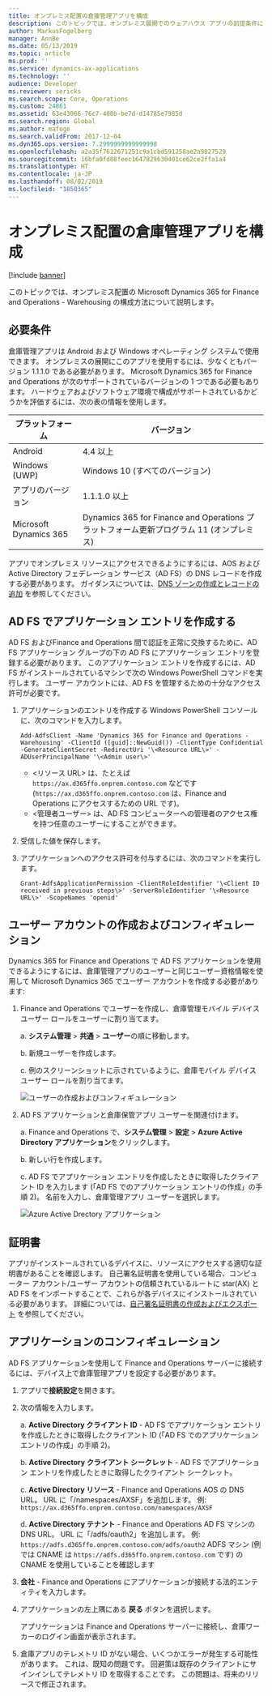 ```yaml
---
title: オンプレミス配置の倉庫管理アプリを構成
description: このトピックでは、オンプレミス展開でのウェアハウス アプリの前提条件について説明します。
author: MarkusFogelberg
manager: AnnBe
ms.date: 05/13/2019
ms.topic: article
ms.prod: ''
ms.service: dynamics-ax-applications
ms.technology: ''
audience: Developer
ms.reviewer: sericks
ms.search.scope: Core, Operations
ms.custom: 24861
ms.assetid: 63e43066-76c7-400b-be7d-d14785e7985d
ms.search.region: Global
ms.author: mafoge
ms.search.validFrom: 2017-12-04
ms.dyn365.ops.version: 7.2999999999999998
ms.openlocfilehash: a2a35f7612671251c9a1cbd591258ae2a9827529
ms.sourcegitcommit: 16bfa0fd08feec1647829630401ce62ce2ffa1a4
ms.translationtype: HT
ms.contentlocale: ja-JP
ms.lasthandoff: 08/02/2019
ms.locfileid: "1850365"
---
```

# <a name="configure-the-warehousing-app-for-on-premises-deployments"></a>オンプレミス配置の倉庫管理アプリを構成

[!include [banner](../includes/banner.md)]

このトピックでは、オンプレミス配置の Microsoft Dynamics 365 for Finance and Operations - Warehousing の構成方法について説明します。

## <a name="prerequisites"></a>必要条件
倉庫管理アプリは Android および Windows オペレーティング システムで使用できます。 オンプレミスの展開にこのアプリを使用するには、少なくともバージョン 1.1.1.0 である必要があります。 Microsoft Dynamics 365 for Finance and Operations が次のサポートされているバージョンの 1 つである必要もあります。 ハードウェアおよびソフトウェア環境で構成がサポートされているかどうかを評価するには、次の表の情報を使用します。

| プラットフォーム               | バージョン                                                                            |
|------------------------|------------------------------------------------------------------------------------|
| Android                | 4.4 以上                                                                         |
| Windows (UWP)          | Windows 10 (すべてのバージョン)                                                          |
| アプリのバージョン            | 1.1.1.0 以上                                                                  |
| Microsoft Dynamics 365 | Dynamics 365 for Finance and Operations プラットフォーム更新プログラム 11 (オンプレミス) |

アプリでオンプレミス リソースにアクセスできるようにするには、AOS および Active Directory フェデレーション サービス（AD FS）の DNS レコードを作成する必要があります。 ガイダンスについては、[DNS ゾーンの作成とレコードの追加](setup-deploy-on-premises-pu12.md#setup) を参照してください。

## <a name="create-an-application-entry-in-ad-fs"></a>AD FS でアプリケーション エントリを作成する
AD FS およびFinance and Operations 間で認証を正常に交換するために、AD FS アプリケーション グループの下の AD FS にアプリケーション エントリを登録する必要があります。 このアプリケーション エントリを作成するには、AD FS がインストールされているマシンで次の Windows PowerShell コマンドを実行します。 ユーザー アカウントには、AD FS を管理するための十分なアクセス許可が必要です。

1.  アプリケーションのエントリを作成する Windows PowerShell コンソールに、次のコマンドを入力します。  
    
        Add-AdfsClient -Name 'Dynamics 365 for Finance and Operations - Warehousing' -ClientId ([guid]::NewGuid()) -ClientType Confidential -GenerateClientSecret -RedirectUri '\<Resource URL\>' -ADUserPrincipalName '\<Admin user\>' 

    - \<リソース URL\> は、たとえば `https://ax.d365ffo.onprem.contoso.com` などです (`https://ax.d365ffo.onprem.contoso.com` は、Finance and Operations にアクセスするための URL です)。
    - \<管理者ユーザー\> は、AD FS コンピューターへの管理者のアクセス権を持つ任意のユーザーにすることができます。

2.  受信した値を保存します。

3.  アプリケーションへのアクセス許可を付与するには、次のコマンドを実行します。  
    
        Grant-AdfsApplicationPermission -ClientRoleIdentifier '\<Client ID received in previous steps\>' -ServerRoleIdentifier '\<Resource URL\>' -ScopeNames 'openid'

## <a name="create-and-configure-a-user-account"></a>ユーザー アカウントの作成およびコンフィギュレーション

Dynamics 365 for Finance and Operations で AD FS アプリケーションを使用できるようにするには、倉庫管理アプリのユーザーと同じユーザー資格情報を使用して Microsoft Dynamics 365 でユーザー アカウントを作成する必要があります:

1.  Finance and Operations でユーザーを作成し、倉庫管理モバイル デバイス ユーザー ロールをユーザーに割り当てます。

    a.  **システム管理** \> **共通** \> **ユーザー**の順に移動します。
    
    b.  新規ユーザーを作成します。
    
    c.  例のスクリーンショットに示されているように、倉庫モバイル デバイス ユーザー ロールを割り当てます。

    ![ユーザーの作成およびコンフィギュレーション](media/wmapp-users.png)

2.  AD FS アプリケーションと倉庫保管アプリ ユーザーを関連付けます。

    a.  Finance and Operations で、**システム管理** \> **設定** \> **Azure Active Directory アプリケーション**をクリックします。
    
    b.  新しい行を作成します。
    
    c.  AD FS でアプリケーション エントリを作成したときに取得したクライアント ID を入力します (「AD FS でのアプリケーション エントリの作成」の手順 2)。 名前を入力し、倉庫管理アプリ ユーザーを選択します。

    ![Azure Active Drectory アプリケーション ](media/azure-active-directory.png)

## <a name="certificates"></a>証明書 

アプリがインストールされているデバイスに、リソースにアクセスする適切な証明書があることを確認します。 自己署名証明書を使用している場合、コンピューター アカウント/ユーザー アカウントの信頼されているルートに star(AX) と AD FS をインポートすることで、これらが各デバイスにインストールされている必要があります。 詳細については、[自己署名証明書の作成およびエクスポート](https://technet.microsoft.com/library/ff710475(v=ws.10).aspx) を参照してください。

## <a name="configure-the-application"></a>アプリケーションのコンフィギュレーション

AD FS アプリケーションを使用して Finance and Operations サーバーに接続するには、デバイス上で倉庫管理アプリを設定する必要があります。

1.  アプリで**接続設定**を開きます。
2.  次の情報を入力します。

    a.  **Active Directory クライアント ID** - AD FS でアプリケーション エントリを作成したときに取得したクライアント ID (「AD FS でのアプリケーション エントリの作成」の手順 2)。

    b.  **Active Directory クライアント シークレット** - AD FS でアプリケーション エントリを作成したときに取得したクライアント シークレット。

    c.  **Active Directory リソース** - Finance and Operations AOS の DNS URL。 URL に「/namespaces/AXSF」を追加します。 
        例: `https://ax.d365ffo.onprem.contoso.com/namespaces/AXSF`

    d.  **Active Directory テナント** - Finance and Operations AD FS マシンの DNS URL。 URL に「/adfs/oauth2」を追加します。 
        例: `https://adfs.d365ffo.onprem.contoso.com/adfs/oauth2` ADFS マシン (例では CNAME は `https://adfs.d365ffo.onprem.contoso.com` です) の CNAME を使用していることを確認します

3.  **会社** - Finance and Operations にアプリケーションが接続する法的エンティティを入力します。
4.  アプリケーションの左上隅にある **戻る** ボタンを選択します。

    アプリケーションは Finance and Operations サーバーに接続し、倉庫ワーカーのログイン画面が表示されます。
    
5. 倉庫アプリのテレメトリ ID がない場合、いくつかエラーが発生する可能性があります。 これは、既知の問題です。 回避策は既存のクライアントにサインインしてテレメトリ ID を取得することです。 この問題は、将来のリリースで修正されます。
